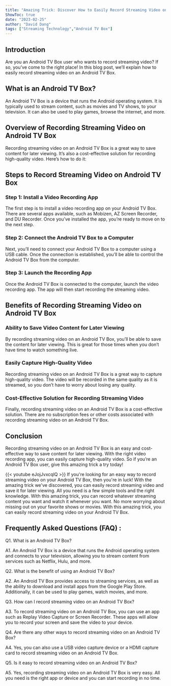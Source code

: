 ```yaml
---
title: "Amazing Trick: Discover How to Easily Record Streaming Video on Android TV Box!"
ShowToc: true 
date: "2023-02-25"
author: "David Dang" 
tags: ["Streaming Technology","Android TV Box"]
---
```

## Introduction
Are you an Android TV Box user who wants to record streaming video? If so, you’ve come to the right place! In this blog post, we’ll explain how to easily record streaming video on an Android TV Box.

## What is an Android TV Box?
An Android TV Box is a device that runs the Android operating system. It is typically used to stream content, such as movies and TV shows, to your television. It can also be used to play games, browse the internet, and more.

## Overview of Recording Streaming Video on Android TV Box
Recording streaming video on an Android TV Box is a great way to save content for later viewing. It’s also a cost-effective solution for recording high-quality video. Here’s how to do it:

## Steps to Record Streaming Video on Android TV Box

### Step 1: Install a Video Recording App
The first step is to install a video recording app on your Android TV Box. There are several apps available, such as Mobizen, AZ Screen Recorder, and DU Recorder. Once you’ve installed the app, you’re ready to move on to the next step.

### Step 2: Connect the Android TV Box to a Computer
Next, you’ll need to connect your Android TV Box to a computer using a USB cable. Once the connection is established, you’ll be able to control the Android TV Box from the computer.

### Step 3: Launch the Recording App
Once the Android TV Box is connected to the computer, launch the video recording app. The app will then start recording the streaming video.

## Benefits of Recording Streaming Video on Android TV Box

### Ability to Save Video Content for Later Viewing
By recording streaming video on an Android TV Box, you’ll be able to save the content for later viewing. This is great for those times when you don’t have time to watch something live.

### Easily Capture High-Quality Video
Recording streaming video on an Android TV Box is a great way to capture high-quality video. The video will be recorded in the same quality as it is streamed, so you don’t have to worry about losing any quality.

### Cost-Effective Solution for Recording Streaming Video
Finally, recording streaming video on an Android TV Box is a cost-effective solution. There are no subscription fees or other costs associated with recording streaming video on an Android TV Box.

## Conclusion
Recording streaming video on an Android TV Box is an easy and cost-effective way to save content for later viewing. With the right video recording app, you can easily capture high-quality video. So if you’re an Android TV Box user, give this amazing trick a try today!

{{< youtube eJojJvxcqlQ >}} 
If you're looking for an easy way to record streaming video on your Android TV Box, then you're in luck! With the amazing trick we've discovered, you can easily record streaming video and save it for later viewing. All you need is a few simple tools and the right knowledge. With this amazing trick, you can record whatever streaming content you want and watch it whenever you want. No more worrying about missing out on your favorite shows or movies. With this amazing trick, you can easily record streaming video on your Android TV Box.

## Frequently Asked Questions (FAQ) :
Q1. What is an Android TV Box?

A1. An Android TV Box is a device that runs the Android operating system and connects to your television, allowing you to stream content from services such as Netflix, Hulu, and more.

Q2. What is the benefit of using an Android TV Box?

A2. An Android TV Box provides access to streaming services, as well as the ability to download and install apps from the Google Play Store. Additionally, it can be used to play games, watch movies, and more.

Q3. How can I record streaming video on an Android TV Box?

A3. To record streaming video on an Android TV Box, you can use an app such as Replay Video Capture or Screen Recorder. These apps will allow you to record your screen and save the video to your device.

Q4. Are there any other ways to record streaming video on an Android TV Box?

A4. Yes, you can also use a USB video capture device or a HDMI capture card to record streaming video on an Android TV Box.

Q5. Is it easy to record streaming video on an Android TV Box?

A5. Yes, recording streaming video on an Android TV Box is very easy. All you need is the right app or device and you can start recording in no time.


